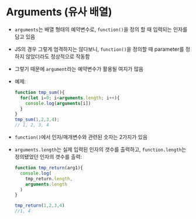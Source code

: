 # Arguments (유사 배열)

- `arguments`는 배열 형태의 예약변수로, `function()`을 정의 할 때 입력되는 인자를 담고 있음
- JS의 경우 그렇게 엄격하지는 않다보니, `function()`을 정의할 때 parameter를 정하지 않았더라도 정상적으로 작동함
- 그렇기 때문에 `argument`라는 예약변수가 활용될 여지가 많음
- 예제:
  ```javascript
  function tmp_sum(){
    for(let i=0; i<arguments.length; i++){
      console.log(arguments[i])
    }
  }
  tmp_sum(1,2,3,4);
  // 1, 2, 3, 4
  ```

- `function()`에서 인자/매개변수와 관련된 숫자는 2가지가 있음
- `arguments.length`는 실제 입력된 인자의 갯수를 출력하고, `function.length`는 정의됐었던 인자의 갯수를 출력:
  ```javascript
  function tmp_return(arg1){
    console.log(
      tmp_return.length,
      arguments.length
    )
  }

  tmp_return(1,2,3,4)
  //1, 4
  ```